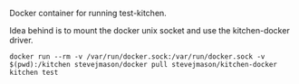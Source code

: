 Docker container for running test-kitchen.

Idea behind is to mount the docker unix socket and use the kitchen-docker driver.

```
docker run --rm -v /var/run/docker.sock:/var/run/docker.sock -v $(pwd):/kitchen stevejmason/docker pull stevejmason/kitchen-docker kitchen test
```
